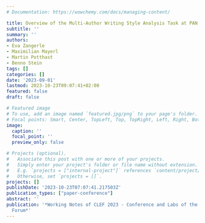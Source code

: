 ```yaml
---
# Documentation: https://wowchemy.com/docs/managing-content/

title: Overview of the Multi-Author Writing Style Analysis Task at PAN 2023
subtitle: ''
summary: ''
authors:
- Eva Zangerle
- Maximilian Mayerl
- Martin Potthast
- Benno Stein
tags: []
categories: []
date: '2023-09-01'
lastmod: 2023-10-23T09:07:41+02:00
featured: false
draft: false

# Featured image
# To use, add an image named `featured.jpg/png` to your page's folder.
# Focal points: Smart, Center, TopLeft, Top, TopRight, Left, Right, BottomLeft, Bottom, BottomRight.
image:
  caption: ''
  focal_point: ''
  preview_only: false

# Projects (optional).
#   Associate this post with one or more of your projects.
#   Simply enter your project's folder or file name without extension.
#   E.g. `projects = ["internal-project"]` references `content/project/deep-learning/index.md`.
#   Otherwise, set `projects = []`.
projects: []
publishDate: '2023-10-23T07:07:41.217503Z'
publication_types: ["paper-conference"]
abstract: ''
publication: '*Working Notes of CLEF 2023 - Conference and Labs of the Evaluation
  Forum*'
---
```

